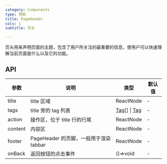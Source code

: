 ```yaml
---
category: Components
type: 导航
title: PageHeader
cols: 1
subtitle: 页头

---
```


页头用来声明页面的主题，包含了用户所关注的最重要的信息，使用户可以快速理解当前页面是什么以及它的功能。

## API

| 参数      | 说明                                      | 类型         | 默认值 |
|----------|------------------------------------------|-------------|-------|
| title | title 区域 | ReactNode | - |
| tags | title 旁的 tag 列表 | [Tag](https://ant.design/components/tag-cn/)[] \| [Tag](https://ant.design/components/tag-cn/) | - |
| action | 操作区，位于 title 行的行尾 | ReactNode | - |
| content | 内容区 | ReactNode | - |
| footer | PageHeader 的页脚，一般用于渲染 tabbar | ReactNode | - |
| onBack | 返回按钮的点击事件 | ()=>void | - |
